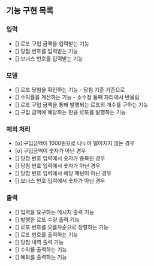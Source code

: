 ## 기능 구현 목록

### 입력
- [] 로또 구입 금액을 입력받는 기능
- [] 당첨 번호를 입력받는 기능
- [] 보너스 번호를 입력받는 기능

### 모델
- [] 로또 당첨을 확인하는 기능 - 당첨 기준 기준으로
- [] 수익률을 계산하는 기능 - 소수점 둘째 자리에서 반올림
- [] 로또 구입 금액을 통해 발행되는 로또의 개수를 구하는 기능
- [] 구입 금액에 해당하는 만큼 로또를 발행하는 기능

### 예외 처리
- [o] 구입금액이 1000원으로 나누어 떨어지지 않는 경우
- [o] 구입금액이 숫자가 아닌 경우
- [] 당첨 번호 입력에서 숫자가 중복된 경우
- [] 당첨 번호 입력에서 숫자가 아닌 경우
- [] 당첨 번호 입력에서 해당 패턴이 아닌 경우
- [] 보너스 번호 입력에서 숫자가 아닌 경우

### 출력
- [] 입력을 요구하는 메시지 출력 기능
- [] 발행한 로또 수량 출력 기능
- [] 로또 번호를 오름차순으로 정렬하는 기능
- [] 로또 번호를 출력하는 기능
- [] 당첨 내역 출력 기능
- [] 수익률 출력하는 기능
- [] 예외를 출력하는 기능
